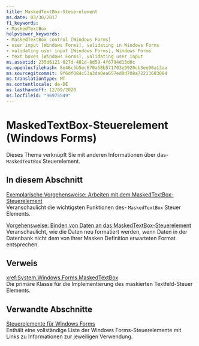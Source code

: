 ```yaml
---
title: MaskedTextBox-Steuerelement
ms.date: 03/30/2017
f1_keywords:
- MaskedTextBox
helpviewer_keywords:
- MaskedTextBox control [Windows Forms]
- user input [Windows Forms], validating in Windows Forms
- validating user input [Windows Forms], Windows Forms
- text boxes [Windows Forms], validating user input
ms.assetid: 235d6121-027d-481d-8d59-4f6794d15d0c
ms.openlocfilehash: 8e46c5b5ec670a58b571703e9920cb3ee90a13aa
ms.sourcegitcommit: 9f6df084c53a3da0ea657ed0d708a72213683084
ms.translationtype: MT
ms.contentlocale: de-DE
ms.lasthandoff: 12/09/2020
ms.locfileid: "96975549"
---
```

# <a name="maskedtextbox-control-windows-forms"></a>MaskedTextBox-Steuerelement (Windows Forms)
Dieses Thema verknüpft Sie mit anderen Informationen über das- `MaskedTextBox` Steuerelement.  
  
## <a name="in-this-section"></a>In diesem Abschnitt  
 [Exemplarische Vorgehensweise: Arbeiten mit dem MaskedTextBox-Steuerelement](walkthrough-working-with-the-maskedtextbox-control.md)  
 Veranschaulicht die wichtigsten Funktionen des- `MaskedTextBox` Steuer Elements.  
  
 [Vorgehensweise: Binden von Daten an das MaskedTextBox-Steuerelement](how-to-bind-data-to-the-maskedtextbox-control.md)  
 Veranschaulicht, wie die Daten neu formatiert werden, wenn Daten in der Datenbank nicht dem von ihrer Masken Definition erwarteten Format entsprechen.  
  
## <a name="reference"></a>Verweis  
 <xref:System.Windows.Forms.MaskedTextBox>  
 Die primäre Klasse für die Implementierung des maskierten Textfeld-Steuer Elements.  
  
## <a name="related-sections"></a>Verwandte Abschnitte  
 [Steuerelemente für Windows Forms](controls-to-use-on-windows-forms.md)  
 Enthält eine vollständige Liste der Windows Forms-Steuerelemente mit Links zu Informationen zur jeweiligen Verwendung.
